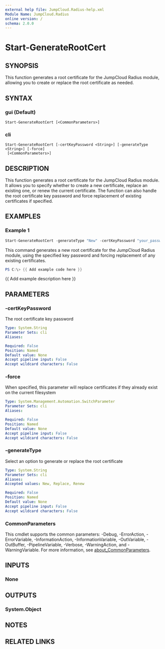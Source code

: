 ```yaml
---
external help file: JumpCloud.Radius-help.xml
Module Name: JumpCloud.Radius
online version: /
schema: 2.0.0
---
```


# Start-GenerateRootCert

## SYNOPSIS

This function generates a root certificate for the JumpCloud Radius module, allowing you to create or replace the root certificate as needed.

## SYNTAX

### gui (Default)

```
Start-GenerateRootCert [<CommonParameters>]
```

### cli

```
Start-GenerateRootCert [-certKeyPassword <String>] [-generateType <String>] [-force]
 [<CommonParameters>]
```

## DESCRIPTION

This function generates a root certificate for the JumpCloud Radius module. It allows you to specify whether to create a new certificate, replace an existing one, or renew the current certificate. The function can also handle the root certificate key password and force replacement of existing certificates if specified.

## EXAMPLES

### Example 1

```powershell
Start-GenerateRootCert -generateType "New" -certKeyPassword "your_password" -force
```

This command generates a new root certificate for the JumpCloud Radius module, using the specified key password and forcing replacement of any existing certificates.

```powershell
PS C:\> {{ Add example code here }}
```

{{ Add example description here }}

## PARAMETERS

### -certKeyPassword

The root certificate key password

```yaml
Type: System.String
Parameter Sets: cli
Aliases:

Required: False
Position: Named
Default value: None
Accept pipeline input: False
Accept wildcard characters: False
```

### -force

When specified, this parameter will replace certificates if they already exist on the current filesystem

```yaml
Type: System.Management.Automation.SwitchParameter
Parameter Sets: cli
Aliases:

Required: False
Position: Named
Default value: None
Accept pipeline input: False
Accept wildcard characters: False
```

### -generateType

Select an option to generate or replace the root certificate

```yaml
Type: System.String
Parameter Sets: cli
Aliases:
Accepted values: New, Replace, Renew

Required: False
Position: Named
Default value: None
Accept pipeline input: False
Accept wildcard characters: False
```

### CommonParameters

This cmdlet supports the common parameters: -Debug, -ErrorAction, -ErrorVariable, -InformationAction, -InformationVariable, -OutVariable, -OutBuffer, -PipelineVariable, -Verbose, -WarningAction, and -WarningVariable. For more information, see [about_CommonParameters](http://go.microsoft.com/fwlink/?LinkID=113216).

## INPUTS

### None

## OUTPUTS

### System.Object

## NOTES

## RELATED LINKS
